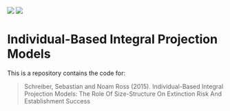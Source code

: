 [![](https://img.shields.io/packagist/l/doctrine/orm.svg)](https://github.com/noamross/ibipm/blob/master/LICENSE.md)
[![](https://licensebuttons.net/l/by/3.0/80x15.png)](https://github.com/noamross/ibipm/blob/master/LICENSE.md)

# Individual-Based Integral Projection Models

This is a repository contains the code for:

> Schreiber, Sebastian and Noam Ross (2015). Individual-Based Integral Projection
Models: The Role Of Size-Structure On Extinction Risk And Establishment
Success

